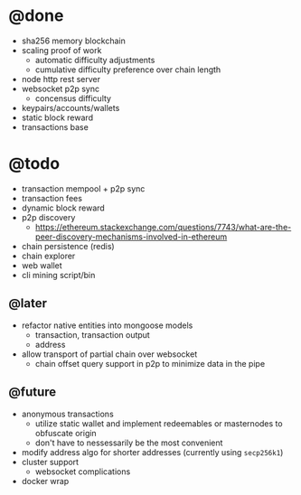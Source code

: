 # @done
- sha256 memory blockchain
- scaling proof of work
  - automatic difficulty adjustments
  - cumulative difficulty preference over chain length
- node http rest server
- websocket p2p sync
  - concensus difficulty
- keypairs/accounts/wallets
- static block reward
- transactions base

# @todo
- transaction mempool + p2p sync
- transaction fees
- dynamic block reward
- p2p discovery
  - https://ethereum.stackexchange.com/questions/7743/what-are-the-peer-discovery-mechanisms-involved-in-ethereum
- chain persistence (redis)
- chain explorer
- web wallet
- cli mining script/bin

## @later
- refactor native entities into mongoose models
  - transaction, transaction output
  - address
- allow transport of partial chain over websocket
  - chain offset query support in p2p to minimize data in the pipe

## @future
- anonymous transactions
  - utilize static wallet and implement redeemables or masternodes to obfuscate origin
  - don't have to nessessarily be the most convenient
- modify address algo for shorter addresses (currently using `secp256k1`)
- cluster support
  - websocket complications
- docker wrap

